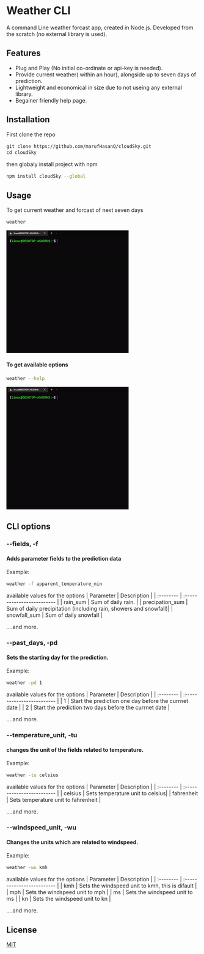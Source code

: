 # Weather CLI
A command Line weather forcast app, created in Node.js. Developed from the scratch (no external library is used).


## Features

- Plug and Play (No initial co-ordinate or api-key is needed).
- Provide current weather( within an hour), alongside up to seven days of prediction.
- Lightweight and economical in size due to not useing any external library.
- Begainer friendly help page.

## Installation
First clone the repo
```bash
git clone https://github.com/marufHasanQ/cloudSky.git
cd cloudSky

```
then globaly install project with npm

```bash
npm install cloudSky --global

```



## Usage
To get current weather and forcast of next seven days

```bash
weather
```
![prediction](./screenshots/PredictionOutput.gif)

#### To get available options

```bash
weather --help
```
![HelpOutput](./screenshots/HelpOutput.gif)




## CLI options
### --fields,  -f
#### Adds parameter fields to the prediction data
Example:
```bash
weather -f apparent_temperature_min 
```
available values for the options
| Parameter | Description                |
| :--------  | :------------------------- |
|   rain_sum    | Sum of daily rain.    |
|   precipation_sum     |  Sum of daily precipitation (including rain, showers and snowfall)|
|   snowfall_sum     |  Sum of daily snowfall  |

....and more.

### --past_days,  -pd
####   Sets the starting day for the prediction. 
Example:
```bash
weather -pd 1
```
available values for the options
| Parameter   | Description                |
| :--------  | :------------------------- |
|   1     |   Start the prediction one day before the currnet date |
|   2     |  Start the prediction two days before the currnet date |

....and more.

### --temperature_unit,  -tu
####   changes the unit of the fields related to temperature. 
Example:
```bash
weather -tu celsius
```
available values for the options
| Parameter   | Description                |
| :--------  | :------------------------- |
|   celsius     |   Sets temperature unit to celsius|
|   fahrenheit     | Sets temperature unit to fahrenheit |

....and more.
### --windspeed_unit,  -wu
####  Changes the units which are related to windspeed.
Example:
```bash
weather -wu kmh 
```
available values for the options
| Parameter  | Description                |
| :--------  | :------------------------- |
|   kmh    |   Sets the windspeed unit to kmh, this is difault  |
|   mph    | Sets the windspeed unit to mph  |
|   ms     |   Sets the windspeed unit to ms  |
|   kn     | Sets the windspeed unit to kn |

....and more.
## License

[MIT](https://choosealicense.com/licenses/mit/)
